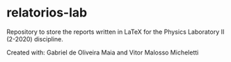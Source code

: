 # relatorios-lab
Repository to store the reports written in LaTeX for the Physics Laboratory II (2-2020) discipline.

Created with: Gabriel de Oliveira Maia and Vitor Malosso Micheletti
